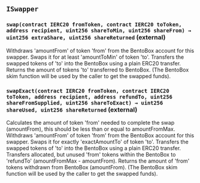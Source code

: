 ## `ISwapper`






### `swap(contract IERC20 fromToken, contract IERC20 toToken, address recipient, uint256 shareToMin, uint256 shareFrom) → uint256 extraShare, uint256 shareReturned` (external)

Withdraws 'amountFrom' of token 'from' from the BentoBox account for this swapper.
Swaps it for at least 'amountToMin' of token 'to'.
Transfers the swapped tokens of 'to' into the BentoBox using a plain ERC20 transfer.
Returns the amount of tokens 'to' transferred to BentoBox.
(The BentoBox skim function will be used by the caller to get the swapped funds).



### `swapExact(contract IERC20 fromToken, contract IERC20 toToken, address recipient, address refundTo, uint256 shareFromSupplied, uint256 shareToExact) → uint256 shareUsed, uint256 shareReturned` (external)

Calculates the amount of token 'from' needed to complete the swap (amountFrom),
this should be less than or equal to amountFromMax.
Withdraws 'amountFrom' of token 'from' from the BentoBox account for this swapper.
Swaps it for exactly 'exactAmountTo' of token 'to'.
Transfers the swapped tokens of 'to' into the BentoBox using a plain ERC20 transfer.
Transfers allocated, but unused 'from' tokens within the BentoBox to 'refundTo' (amountFromMax - amountFrom).
Returns the amount of 'from' tokens withdrawn from BentoBox (amountFrom).
(The BentoBox skim function will be used by the caller to get the swapped funds).






